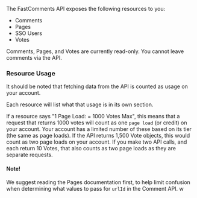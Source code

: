The FastComments API exposes the following resources to you:

- Comments
- Pages
- SSO Users
- Votes

Comments, Pages, and Votes are currently read-only. You cannot leave comments via the API.

### Resource Usage

It should be noted that fetching data from the API is counted as usage on your account.

Each resource will list what that usage is in its own section.

If a resource says "1 Page Load: = 1000 Votes Max", this means that a request that returns 1000 votes will count as
one `page load` (or credit) on your account. Your account has a limited number of these based on its tier (the same as
page loads). If the API returns 1,500 Vote objects, this would count as two page loads on your account. If you make two API calls, and each
return 10 Votes, that also counts as two page loads as they are separate requests.

#### Note!

We suggest reading the Pages documentation first, to help
limit confusion when determining what values to pass for `urlId` in the Comment API.
w
